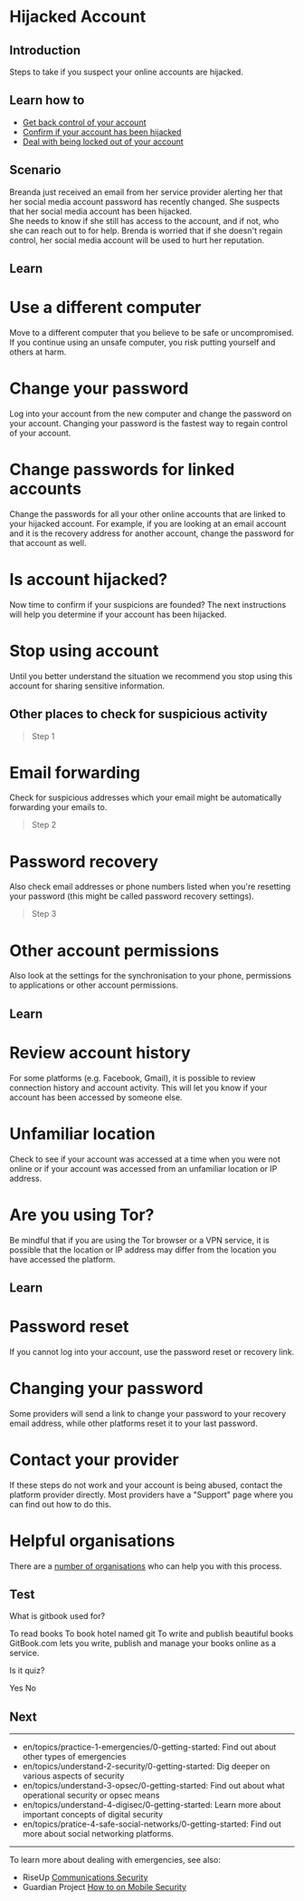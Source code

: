 # Hijacked Account
## Introduction


Steps to take if you suspect your online accounts are hijacked.



## Learn how to

- [Get back control of your account](en/topics/practice-1-emergencies/2-account-hijacked/3-1-learn.md)
- [Confirm if your account has been hijacked](en/topics/practice-1-emergencies/2-account-hijacked/3-2-learn.md)
- [Deal with being locked out of your account](en/topics/practice-1-emergencies/2-account-hijacked/3-4-learn.md)



## Scenario

Breanda just received an email from her service provider alerting her that her social media account password has recently changed. She suspects that her social media account has been hijacked.
<br>
She needs to know if she still has access to the account, and if not, who she can reach out to for help. Brenda is worried that if she doesn't regain control, her social media account will be used to hurt her reputation.



## Learn

# Use a different computer
Move to a different computer that you believe to be safe or uncompromised. If you continue using an unsafe computer, you risk putting yourself and others at harm.
<br>
# Change your password
Log into your account from the new computer and change the password on your account. Changing your password is the fastest way to regain control of your account.
<br>
# Change passwords for linked accounts
Change the passwords for all your other online accounts that are linked to your hijacked account. For example, if you are looking at an email account and it is the recovery address for another account, change the password for that account as well.
<br>
# Is account hijacked?
Now time to confirm if your suspicions are founded? The next instructions will help you determine if your account has been hijacked.
<br>
# Stop using account
Until you better understand the situation we recommend you stop using this account for sharing sensitive information.



## Other places to check for suspicious activity

> Step 1
# Email forwarding

Check for suspicious addresses which your email might be automatically forwarding your emails to.
<br>
> Step 2
# Password recovery

Also check email addresses or phone numbers listed when you're resetting your password (this might be called password recovery settings).
<br>
> Step 3
# Other account permissions

Also look at the settings for the synchronisation to your phone, permissions to applications or other account permissions.



## Learn

# Review account history
For some platforms (e.g. Facebook, Gmail), it is possible to review connection history and account activity. This will let you know if your account has been accessed by someone else.
<br>
# Unfamiliar location
Check to see if your account was accessed at a time when you were not online or if your account was accessed from an unfamiliar location or IP address.
<br>
# Are you using Tor?
Be mindful that if you are using the Tor browser or a VPN service, it is possible that the location or IP address may differ from the location you have accessed the platform.



## Learn

# Password reset
If you cannot log into your account, use the password reset or recovery link.
<br>
# Changing your password
Some providers will send a link to change your password to your recovery email address, while other platforms reset it to your last password.
<br>
# Contact your provider
If these steps do not work and your account is being abused, contact the platform provider directly. Most providers have a "Support" page where you can find out how to do this.
<br>
# Helpful organisations
There are a [number of organisations](en/topics/practice-1-emergencies/1-seeking-help/3-5-learn.md) who can help you with this process.



## Test

<quiz name="Gitbook Quiz">
    <question multiple>
        <p>What is gitbook used for?</p>
        <answer correct>To read books</answer>
        <answer>To book hotel named git</answer>
        <answer correct>To write and publish beautiful books</answer>
        <explanation>GitBook.com lets you write, publish and manage your books online as a service.</explanation>
    </question>
    <question>
        <p>Is it quiz?</p>
        <answer correct>Yes</answer>
        <answer>No</answer>
    </question>
</quiz>


## Next

---
- en/topics/practice-1-emergencies/0-getting-started: Find out about other types of emergencies
- en/topics/understand-2-security/0-getting-started: Dig deeper on various aspects of security
- en/topics/understand-3-opsec/0-getting-started: Find out about what operational security or opsec means
- en/topics/understand-4-digisec/0-getting-started: Learn more about important concepts of digital security
- en/topics/pratice-4-safe-social-networks/0-getting-started: Find out more about social networking platforms.
---
To learn more about dealing with emergencies, see also:
 * RiseUp [Communications Security](https://help.riseup.net/en/security)
 * Guardian Project [How to on Mobile Security](https://guardianproject.info/howto/)



